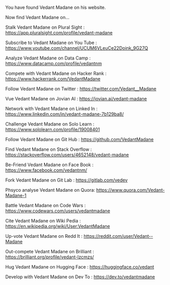 You have found Vedant Madane on his website.

Now find Vedant Madane on...

Stalk Vedant Madane on Plural Sight : https://app.pluralsight.com/profile/vedant-madane

Subscribe to Vedant Madane on You Tube : https://www.youtube.com/channel/UCUM6VLeuCe22Doink_9G27Q

Analyze Vedant Madane on Data Camp : https://www.datacamp.com/profile/vedantnm

Compete with Vedant Madane on Hacker Rank : https://www.hackerrank.com/VedantMadane

Follow Vedant Madane on Twitter : https://twitter.com/Vedant__Madane

Vue Vedant Madane on Jovian AI : https://jovian.ai/vedant-madane

Network with Vedant Madane on Linked In : https://www.linkedin.com/in/vedant-madane-7b129ba8/

Challenge Vedant Madane on Solo Learn : https://www.sololearn.com/profile/19008401

Follow Vedant Madane on Git Hub : https://github.com/VedantMadane

Find Vedant Madane on Stack Overflow : https://stackoverflow.com/users/4652148/vedant-madane

Be-Friend Vedant Madane on Face Book : https://www.facebook.com/vedantnm/

Fork Vedant Madane on Git Lab : https://gitlab.com/vedev

Phsyco analyse Vedant Madane on Quora: https://www.quora.com/Vedant-Madane-1

Battle Vedant Madane on Code Wars : https://www.codewars.com/users/vedantmadane

Cite Vedant Madane on Wiki Pedia : https://en.wikipedia.org/wiki/User:VedantMadane

Up-vote Vedant Madane on Redd It : https://reddit.com/user/Vedant--Madane

Out-compete Vedant Madane on Brilliant : https://brilliant.org/profile/vedant-lzcmzs/

Hug Vedant Madane on Hugging Face : https://huggingface.co/vedant

Develop with Vedant Madane on Dev To : https://dev.to/vedantmadane

